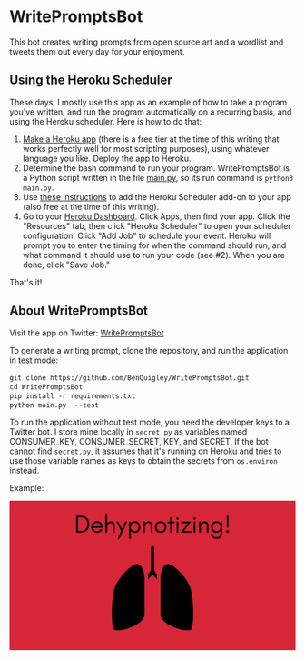 # WritePromptsBot

This bot creates writing prompts from open source art and a wordlist and tweets them out every day
for your enjoyment.

## Using the Heroku Scheduler

These days, I mostly use this app as an example of how to take a program you've written, and run the
program automatically on a recurring basis, and using the Heroku scheduler. Here is how to do that:

1. [Make a Heroku app](https://devcenter.heroku.com/articles/creating-apps) (there is a free tier at
   the time of this writing that works perfectly well for most scripting purposes), using whatever
   language you like. Deploy the app to Heroku.
2. Determine the bash command to run your program. WritePromptsBot is a Python script written in the
   file [main.py](https://github.com/BenQuigley/WritePromptsBot/blob/master/main.py), so its run
   command is `python3 main.py`.
3. Use [these instructions](https://devcenter.heroku.com/articles/scheduler) to add the Heroku
   Scheduler add-on to your app (also free at the time of this writing).
4. Go to your [Heroku Dashboard](https://dashboard.heroku.com). Click Apps, then find your app.
   Click the "Resources" tab, then click "Heroku Scheduler" to open your scheduler configuration.
   Click "Add Job" to schedule your event. Heroku will prompt you to enter the timing for when the
   command should run, and what command it should use to run your code (see #2). When you are done,
   click "Save Job."

That's it!

## About WritePromptsBot

Visit the app on Twitter: [WritePromptsBot](https://twitter.com/WritePromptsBot)

To generate a writing prompt, clone the repository, and run the application in
test mode:

    git clone https://github.com/BenQuigley/WritePromptsBot.git
    cd WritePromptsBot
    pip install -r requirements.txt
    python main.py  --test

To run the application without test mode, you need the developer keys to a
Twitter bot. I store mine locally in `secret.py` as variables named
CONSUMER_KEY, CONSUMER_SECRET, KEY, and SECRET. If the bot cannot find
`secret.py`, it assumes that it's running on Heroku and tries to use those
variable names as keys to obtain the secrets from `os.environ` instead.

Example:

![](example.png "Example")
